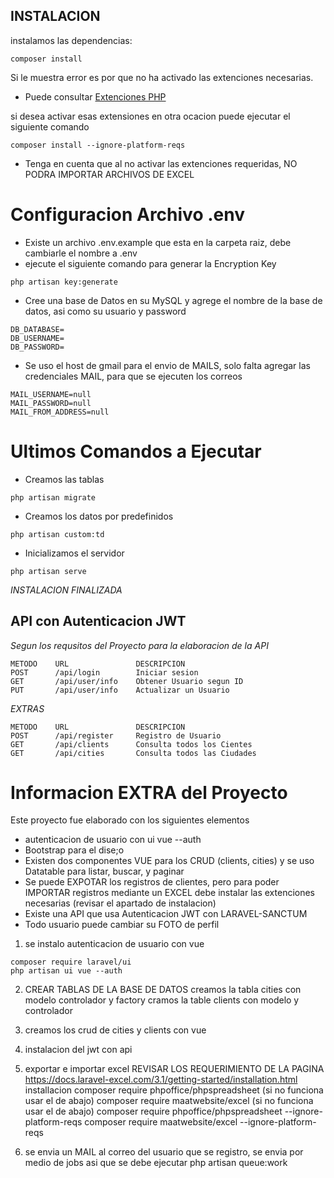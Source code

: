 ## INSTALACION
instalamos las dependencias:
```
composer install
```
Si le muestra error es por que no ha activado las extenciones necesarias.
* Puede consultar [Extenciones PHP](https://docs.laravel-excel.com/3.1/getting-started/installation.html)

si desea activar esas extensiones en otra ocacion puede ejecutar el siguiente comando
```
composer install --ignore-platform-reqs
```
* Tenga en cuenta que al no activar las extenciones requeridas, NO PODRA IMPORTAR ARCHIVOS DE EXCEL

# Configuracion Archivo .env
*  Existe un archivo .env.example que esta en la carpeta raiz, debe cambiarle el nombre a .env 
* ejecute el siguiente comando para generar la Encryption Key
```
php artisan key:generate
```
* Cree una base de Datos en su MySQL y agrege el nombre de la base de datos, asi como su usuario y password
```
DB_DATABASE=
DB_USERNAME=
DB_PASSWORD=
```
* Se uso el host de gmail para el envio de MAILS, solo falta agregar las credenciales MAIL, para que se ejecuten los correos
```
MAIL_USERNAME=null
MAIL_PASSWORD=null
MAIL_FROM_ADDRESS=null
```

# Ultimos Comandos a Ejecutar
* Creamos las tablas
```
php artisan migrate
```
* Creamos los datos por predefinidos 
```
php artisan custom:td
```
* Inicializamos el servidor
```
php artisan serve
```
_INSTALACION FINALIZADA_

## API con Autenticacion JWT
_Segun los requsitos del Proyecto para la elaboracion de la API_
```
METODO    URL               DESCRIPCION
POST      /api/login        Iniciar sesion 
GET       /api/user/info    Obtener Usuario segun ID
PUT       /api/user/info    Actualizar un Usuario
```
_EXTRAS_
```
METODO    URL               DESCRIPCION
POST      /api/register     Registro de Usuario
GET       /api/clients      Consulta todos los Cientes   
GET       /api/cities       Consulta todos las Ciudades
```

# Informacion EXTRA del Proyecto

Este proyecto fue elaborado con los siguientes elementos
* autenticacion de usuario con ui vue --auth
* Bootstrap para el dise;o
* Existen dos componentes VUE para los CRUD (clients, cities) y se uso Datatable para listar, buscar, y paginar
* Se puede EXPOTAR los registros de clientes, pero para poder IMPORTAR registros mediante un EXCEL debe instalar las extenciones necesarias (revisar el apartado de instalacion)
* Existe una API que usa Autenticacion JWT con LARAVEL-SANCTUM
* Todo usuario puede cambiar su FOTO de perfil 

1. se instalo autenticacion de usuario con vue 
```
composer require laravel/ui
php artisan ui vue --auth 
```

2. CREAR TABLAS DE LA BASE DE DATOS
    creamos la tabla cities con modelo controlador y factory
    cramos la table clients con modelo y controlador
3. creamos los crud de cities y clients con vue

4. instalacion del jwt con api



5. exportar e importar  excel
    REVISAR LOS REQUERIMIENTO DE LA PAGINA 
        https://docs.laravel-excel.com/3.1/getting-started/installation.html
    installacion
        composer require phpoffice/phpspreadsheet  (si no funciona usar el de abajo)
        composer require maatwebsite/excel (si no funciona usar el de abajo)
        composer require phpoffice/phpspreadsheet --ignore-platform-reqs
        composer require maatwebsite/excel --ignore-platform-reqs


6. se envia un MAIL al correo del usuario que se registro, se envia por medio de jobs asi que se debe ejecutar
    php artisan queue:work
